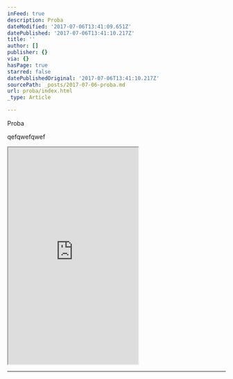 ```yaml
---
inFeed: true
description: Proba
dateModified: '2017-07-06T13:41:09.651Z'
datePublished: '2017-07-06T13:41:10.217Z'
title: ''
author: []
publisher: {}
via: {}
hasPage: true
starred: false
datePublishedOriginal: '2017-07-06T13:41:10.217Z'
sourcePath: _posts/2017-07-06-proba.md
url: proba/index.html
_type: Article

---
```

Proba

qefqwefqwef

<iframe src="https://the-grid.github.io/ed-userhtml/?g=eJw9j0kKAjEURK_S5ABJiyNiFEUUpUXEYeFGYv43SWtMk8ThEt7Kgzm7fEVVUdUyOy8sJsFLTnSMRWgyBk4GqpxTB6TSWbZz3gYGDFlp0B0Vs2wuYboKpnytDNNM5-XNdFLLhS5O-7EYQqk3c_U59OV6I1W1kY0Wip0NXl41HbRbBEDg0Z-QJBcDUXNSr6Uk0WiUjpxU0ye8Z22dB_ScPNkKr8zxZ_kL33xK2sv7zURxFsccKaUt9jnWfgAAFEyz" height="500" style=""></iframe>

---